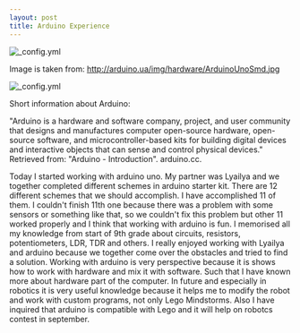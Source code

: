 ```yaml
---
layout: post
title: Arduino Experience
---
```

![_config.yml](http://arduino.ua/img/hardware/ArduinoUnoSmd.jpg)

Image is taken from: http://arduino.ua/img/hardware/ArduinoUnoSmd.jpg

![_config.yml]()

Short information about Arduino:

"Arduino is a hardware and software company, project, and user community that designs and manufactures computer open-source hardware, open-source software, and microcontroller-based kits for building digital devices and interactive objects that can sense and control physical devices."
Retrieved from: "Arduino - Introduction". arduino.cc.

Today I started working with arduino uno. My partner was Lyailya and we together completed different schemes in arduino starter kit. There are 12 different schemes that we should accomplish. I have accomplished 11 of them.
I couldn't finish 11th one because there was a problem with some sensors or something like that, so we couldn't fix this problem but other 11 worked properly and I think that working with arduino is fun. I memorised all my knowledge from start of 9th grade about circuits, resistors, potentiometers, LDR, TDR and others.
I really enjoyed working with Lyailya and arduino because we together come over the obstacles and tried to find a solution. Working with arduino is very perspective because it is shows how to work with hardware and mix it with software. Such that I have known more about hardware part of the computer. In future and especially in robotics it is very useful knowledge because it helps me to modify the robot and work with custom programs, not only Lego Mindstorms. Also I have inquired that arduino is compatible with Lego and it will help on robotcs contest in september.
